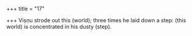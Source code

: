 +++
title = "17"

+++
Viṣṇu strode out this (world); three times he laid down a step:
(this world) is concentrated in his dusty (step).